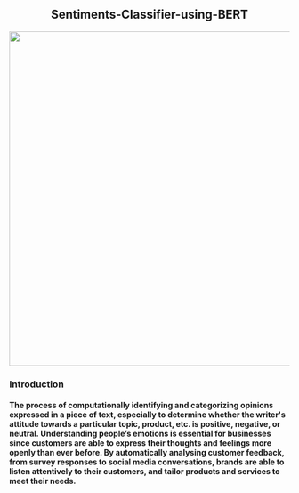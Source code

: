 <h2 align="center"> Sentiments-Classifier-using-BERT</h2>

 <p align="center">
  <img width="600" src="https://user-images.githubusercontent.com/74568334/140315314-aec1185c-fc9a-4657-bb9f-372467743f7e.jpg">
</p> 

<h3 align="left">Introduction
  
<h4 align="left">The process of computationally identifying and categorizing opinions expressed in a piece of text, especially to determine whether the writer's attitude towards a particular topic, product, etc. is positive, negative, or neutral. Understanding people’s emotions is essential for businesses since customers are able to express their thoughts and feelings more openly than ever before. By automatically analysing customer feedback, from survey responses to social media conversations, brands are able to listen attentively to their customers, and tailor products and services to meet their needs.</h4>

